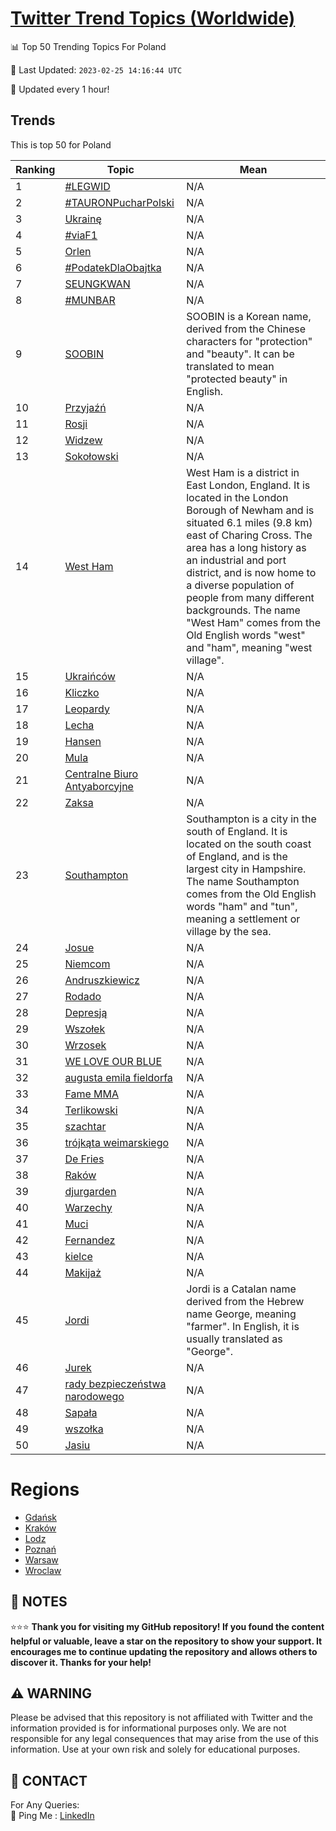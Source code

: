 [Twitter Trend Topics (Worldwide)](https://github.com/ErcinDedeoglu/Twitter-Trend-Topics)
==========


📊 Top 50 Trending Topics For Poland

📆 Last Updated: `2023-02-25 14:16:44 UTC`

🔧 Updated every 1 hour!


## Trends

This is top 50 for Poland

| Ranking | Topic | Mean |
| ------- | ------------ | ------------ |
| 1 | [#LEGWID](http://twitter.com/search?q=%23LEGWID) | N/A |
| 2 | [#TAURONPucharPolski](http://twitter.com/search?q=%23TAURONPucharPolski) | N/A |
| 3 | [Ukrainę](http://twitter.com/search?q=Ukrain%c4%99) | N/A |
| 4 | [#viaF1](http://twitter.com/search?q=%23viaF1) | N/A |
| 5 | [Orlen](http://twitter.com/search?q=Orlen) | N/A |
| 6 | [#PodatekDlaObajtka](http://twitter.com/search?q=%23PodatekDlaObajtka) | N/A |
| 7 | [SEUNGKWAN](http://twitter.com/search?q=SEUNGKWAN) | N/A |
| 8 | [#MUNBAR](http://twitter.com/search?q=%23MUNBAR) | N/A |
| 9 | [SOOBIN](http://twitter.com/search?q=SOOBIN) | SOOBIN is a Korean name, derived from the Chinese characters for "protection" and "beauty". It can be translated to mean "protected beauty" in English. |
| 10 | [Przyjaźń](http://twitter.com/search?q=Przyja%c5%ba%c5%84) | N/A |
| 11 | [Rosji](http://twitter.com/search?q=Rosji) | N/A |
| 12 | [Widzew](http://twitter.com/search?q=Widzew) | N/A |
| 13 | [Sokołowski](http://twitter.com/search?q=Soko%c5%82owski) | N/A |
| 14 | [West Ham](http://twitter.com/search?q=West+Ham) | West Ham is a district in East London, England. It is located in the London Borough of Newham and is situated 6.1 miles (9.8 km) east of Charing Cross. The area has a long history as an industrial and port district, and is now home to a diverse population of people from many different backgrounds. The name "West Ham" comes from the Old English words "west" and "ham", meaning "west village". |
| 15 | [Ukraińców](http://twitter.com/search?q=Ukrai%c5%84c%c3%b3w) | N/A |
| 16 | [Kliczko](http://twitter.com/search?q=Kliczko) | N/A |
| 17 | [Leopardy](http://twitter.com/search?q=Leopardy) | N/A |
| 18 | [Lecha](http://twitter.com/search?q=Lecha) | N/A |
| 19 | [Hansen](http://twitter.com/search?q=Hansen) | N/A |
| 20 | [Mula](http://twitter.com/search?q=Mula) | N/A |
| 21 | [Centralne Biuro Antyaborcyjne](http://twitter.com/search?q=Centralne+Biuro+Antyaborcyjne) | N/A |
| 22 | [Zaksa](http://twitter.com/search?q=Zaksa) | N/A |
| 23 | [Southampton](http://twitter.com/search?q=Southampton) | Southampton is a city in the south of England. It is located on the south coast of England, and is the largest city in Hampshire. The name Southampton comes from the Old English words "ham" and "tun", meaning a settlement or village by the sea. |
| 24 | [Josue](http://twitter.com/search?q=Josue) | N/A |
| 25 | [Niemcom](http://twitter.com/search?q=Niemcom) | N/A |
| 26 | [Andruszkiewicz](http://twitter.com/search?q=Andruszkiewicz) | N/A |
| 27 | [Rodado](http://twitter.com/search?q=Rodado) | N/A |
| 28 | [Depresją](http://twitter.com/search?q=Depresj%c4%85) | N/A |
| 29 | [Wszołek](http://twitter.com/search?q=Wszo%c5%82ek) | N/A |
| 30 | [Wrzosek](http://twitter.com/search?q=Wrzosek) | N/A |
| 31 | [WE LOVE OUR BLUE](http://twitter.com/search?q=WE+LOVE+OUR+BLUE) | N/A |
| 32 | [augusta emila fieldorfa](http://twitter.com/search?q=augusta+emila+fieldorfa) | N/A |
| 33 | [Fame MMA](http://twitter.com/search?q=Fame+MMA) | N/A |
| 34 | [Terlikowski](http://twitter.com/search?q=Terlikowski) | N/A |
| 35 | [szachtar](http://twitter.com/search?q=szachtar) | N/A |
| 36 | [trójkąta weimarskiego](http://twitter.com/search?q=tr%c3%b3jk%c4%85ta+weimarskiego) | N/A |
| 37 | [De Fries](http://twitter.com/search?q=De+Fries) | N/A |
| 38 | [Raków](http://twitter.com/search?q=Rak%c3%b3w) | N/A |
| 39 | [djurgarden](http://twitter.com/search?q=djurgarden) | N/A |
| 40 | [Warzechy](http://twitter.com/search?q=Warzechy) | N/A |
| 41 | [Muci](http://twitter.com/search?q=Muci) | N/A |
| 42 | [Fernandez](http://twitter.com/search?q=Fernandez) | N/A |
| 43 | [kielce](http://twitter.com/search?q=kielce) | N/A |
| 44 | [Makijaż](http://twitter.com/search?q=Makija%c5%bc) | N/A |
| 45 | [Jordi](http://twitter.com/search?q=Jordi) | Jordi is a Catalan name derived from the Hebrew name George, meaning "farmer". In English, it is usually translated as "George". |
| 46 | [Jurek](http://twitter.com/search?q=Jurek) | N/A |
| 47 | [rady bezpieczeństwa narodowego](http://twitter.com/search?q=rady+bezpiecze%c5%84stwa+narodowego) | N/A |
| 48 | [Sapała](http://twitter.com/search?q=Sapa%c5%82a) | N/A |
| 49 | [wszołka](http://twitter.com/search?q=wszo%c5%82ka) | N/A |
| 50 | [Jasiu](http://twitter.com/search?q=Jasiu) | N/A |



# Regions

* [Gdańsk](</Poland/Gdańsk.md>)
* [Kraków](</Poland/Kraków.md>)
* [Lodz](</Poland/Lodz.md>)
* [Poznań](</Poland/Poznań.md>)
* [Warsaw](</Poland/Warsaw.md>)
* [Wroclaw](</Poland/Wroclaw.md>)



## 📝 NOTES

⭐⭐⭐ **Thank you for visiting my GitHub repository! If you found the content helpful or valuable, leave a star on the repository to show your support. It encourages me to continue updating the repository and allows others to discover it. Thanks for your help!**


## ⚠️ WARNING

Please be advised that this repository is not affiliated with Twitter and the information provided is for informational purposes only. We are not responsible for any legal consequences that may arise from the use of this information. Use at your own risk and solely for educational purposes.


## 📨 CONTACT

 For Any Queries:  
            🏓 Ping Me : [LinkedIn](https://www.linkedin.com/in/ercindedeoglu/)
